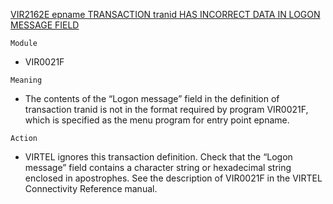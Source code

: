 [VIR2162E epname TRANSACTION tranid HAS INCORRECT DATA IN LOGON MESSAGE FIELD](https://virtel.readthedocs.io/en/latest/manuals/virtel/Virtel459MG/messages.html?highlight=VIR2162E#VIR2162E)

`Module`
- 	VIR0021F

`Meaning`
- The contents of the “Logon message” field in the definition of transaction tranid is not in the format required by program VIR0021F, which is specified as the menu program for entry point epname.

`Action`
- VIRTEL ignores this transaction definition. Check that the “Logon message” field contains a character string or hexadecimal string enclosed in apostrophes. See the description of VIR0021F in the VIRTEL Connectivity Reference manual.

